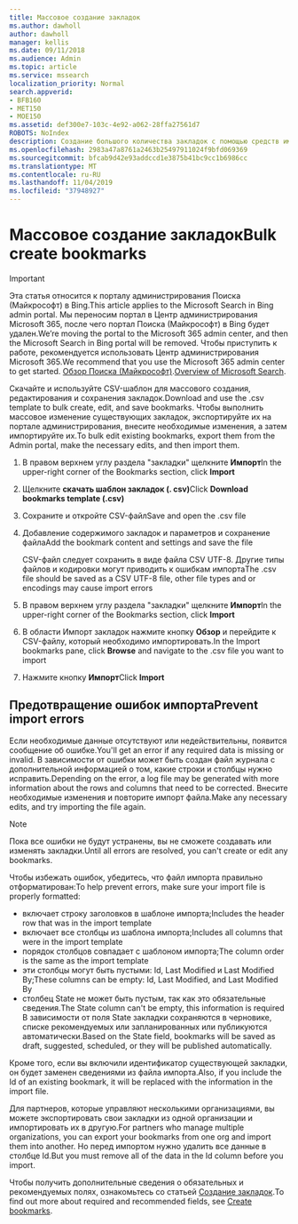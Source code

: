 ```yaml
---
title: Массовое создание закладок
ms.author: dawholl
author: dawholl
manager: kellis
ms.date: 09/11/2018
ms.audience: Admin
ms.topic: article
ms.service: mssearch
localization_priority: Normal
search.appverid:
- BFB160
- MET150
- MOE150
ms.assetid: def300e7-103c-4e92-a062-28ffa27561d7
ROBOTS: NoIndex
description: Создание большого количества закладок с помощью средств импорта для портала администрирования поиска Microsoft
ms.openlocfilehash: 2983a47a8761a2463b25497911024f9bfd069369
ms.sourcegitcommit: bfcab9d42e93addccd1e3875b41bc9cc1b6986cc
ms.translationtype: MT
ms.contentlocale: ru-RU
ms.lasthandoff: 11/04/2019
ms.locfileid: "37948927"
---
```

# <a name="bulk-create-bookmarks"></a><span data-ttu-id="9ca56-103">Массовое создание закладок</span><span class="sxs-lookup"><span data-stu-id="9ca56-103">Bulk create bookmarks</span></span>

> [!IMPORTANT]
> <span data-ttu-id="9ca56-104">Эта статья относится к порталу администрирования Поиска (Майкрософт) в Bing.</span><span class="sxs-lookup"><span data-stu-id="9ca56-104">This article applies to the Microsoft Search in Bing admin portal.</span></span> <span data-ttu-id="9ca56-105">Мы переносим портал в Центр администрирования Microsoft 365, после чего портал Поиска (Майкрософт) в Bing будет удален.</span><span class="sxs-lookup"><span data-stu-id="9ca56-105">We’re moving the portal to the Microsoft 365 admin center, and then the Microsoft Search in Bing portal will be removed.</span></span> <span data-ttu-id="9ca56-106">Чтобы приступить к работе, рекомендуется использовать Центр администрирования Microsoft 365.</span><span class="sxs-lookup"><span data-stu-id="9ca56-106">We recommend that you use the Microsoft 365 admin center to get started.</span></span> <span data-ttu-id="9ca56-107">[Обзор Поиска (Майкрософт)](overview-microsoft-search.md).</span><span class="sxs-lookup"><span data-stu-id="9ca56-107">[Overview of Microsoft Search](overview-microsoft-search.md).</span></span>
    
<span data-ttu-id="9ca56-108">Скачайте и используйте CSV-шаблон для массового создания, редактирования и сохранения закладок.</span><span class="sxs-lookup"><span data-stu-id="9ca56-108">Download and use the .csv template to bulk create, edit, and save bookmarks.</span></span> <span data-ttu-id="9ca56-109">Чтобы выполнить массовое изменение существующих закладок, экспортируйте их на портале администрирования, внесите необходимые изменения, а затем импортируйте их.</span><span class="sxs-lookup"><span data-stu-id="9ca56-109">To bulk edit existing bookmarks, export them from the Admin portal, make the necessary edits, and then import them.</span></span>
  
1. <span data-ttu-id="9ca56-110">В правом верхнем углу раздела "закладки" щелкните **Импорт**</span><span class="sxs-lookup"><span data-stu-id="9ca56-110">In the upper-right corner of the Bookmarks section, click **Import**</span></span>
    
2. <span data-ttu-id="9ca56-111">Щелкните **скачать шаблон закладок (. csv)**</span><span class="sxs-lookup"><span data-stu-id="9ca56-111">Click **Download bookmarks template (.csv)**</span></span>
    
3. <span data-ttu-id="9ca56-112">Сохраните и откройте CSV-файл</span><span class="sxs-lookup"><span data-stu-id="9ca56-112">Save and open the .csv file</span></span>
    
4. <span data-ttu-id="9ca56-113">Добавление содержимого закладок и параметров и сохранение файла</span><span class="sxs-lookup"><span data-stu-id="9ca56-113">Add the bookmark content and settings and save the file</span></span>

    <span data-ttu-id="9ca56-114">CSV-файл следует сохранить в виде файла CSV UTF-8. Другие типы файлов и кодировки могут приводить к ошибкам импорта</span><span class="sxs-lookup"><span data-stu-id="9ca56-114">The .csv file should be saved as a CSV UTF-8 file, other file types and or encodings may cause import errors</span></span>
    
5. <span data-ttu-id="9ca56-115">В правом верхнем углу раздела "закладки" щелкните **Импорт**</span><span class="sxs-lookup"><span data-stu-id="9ca56-115">In the upper-right corner of the Bookmarks section, click **Import**</span></span>
    
6. <span data-ttu-id="9ca56-116">В области Импорт закладок нажмите кнопку **Обзор** и перейдите к CSV-файлу, который необходимо импортировать.</span><span class="sxs-lookup"><span data-stu-id="9ca56-116">In the Import bookmarks pane, click **Browse** and navigate to the .csv file you want to import</span></span> 
    
7. <span data-ttu-id="9ca56-117">Нажмите кнопку **Импорт**</span><span class="sxs-lookup"><span data-stu-id="9ca56-117">Click **Import**</span></span>

## <a name="prevent-import-errors"></a><span data-ttu-id="9ca56-118">Предотвращение ошибок импорта</span><span class="sxs-lookup"><span data-stu-id="9ca56-118">Prevent import errors</span></span>      
<span data-ttu-id="9ca56-119">Если необходимые данные отсутствуют или недействительны, появится сообщение об ошибке.</span><span class="sxs-lookup"><span data-stu-id="9ca56-119">You'll get an error if any required data is missing or invalid.</span></span> <span data-ttu-id="9ca56-120">В зависимости от ошибки может быть создан файл журнала с дополнительной информацией о том, какие строки и столбцы нужно исправить.</span><span class="sxs-lookup"><span data-stu-id="9ca56-120">Depending on the error, a log file may be generated with more information about the rows and columns that need to be corrected.</span></span> <span data-ttu-id="9ca56-121">Внесите необходимые изменения и повторите импорт файла.</span><span class="sxs-lookup"><span data-stu-id="9ca56-121">Make any necessary edits, and try importing the file again.</span></span>

> [!NOTE]
> <span data-ttu-id="9ca56-122">Пока все ошибки не будут устранены, вы не сможете создавать или изменять закладки.</span><span class="sxs-lookup"><span data-stu-id="9ca56-122">Until all errors are resolved, you can't create or edit any bookmarks.</span></span> 

<span data-ttu-id="9ca56-123">Чтобы избежать ошибок, убедитесь, что файл импорта правильно отформатирован:</span><span class="sxs-lookup"><span data-stu-id="9ca56-123">To help prevent errors, make sure your import file is properly formatted:</span></span>
- <span data-ttu-id="9ca56-124">включает строку заголовков в шаблоне импорта;</span><span class="sxs-lookup"><span data-stu-id="9ca56-124">Includes the header row that was in the import template</span></span>
- <span data-ttu-id="9ca56-125">включает все столбцы из шаблона импорта;</span><span class="sxs-lookup"><span data-stu-id="9ca56-125">Includes all columns that were in the import template</span></span>
- <span data-ttu-id="9ca56-126">порядок столбцов совпадает с шаблоном импорта;</span><span class="sxs-lookup"><span data-stu-id="9ca56-126">The column order is the same as the import template</span></span>
- <span data-ttu-id="9ca56-127">эти столбцы могут быть пустыми: Id, Last Modified и Last Modified By;</span><span class="sxs-lookup"><span data-stu-id="9ca56-127">These columns can be empty: Id, Last Modified, and Last Modified By</span></span>
- <span data-ttu-id="9ca56-128">столбец State не может быть пустым, так как это обязательные сведения.</span><span class="sxs-lookup"><span data-stu-id="9ca56-128">The State column can't be empty, this information is required</span></span>  
<span data-ttu-id="9ca56-129">В зависимости от поля State закладки сохраняются в черновике, списке рекомендуемых или запланированных или публикуются автоматически.</span><span class="sxs-lookup"><span data-stu-id="9ca56-129">Based on the State field, bookmarks will be saved as draft, suggested, scheduled, or they will be published automatically.</span></span>

<span data-ttu-id="9ca56-130">Кроме того, если вы включили идентификатор существующей закладки, он будет заменен сведениями из файла импорта.</span><span class="sxs-lookup"><span data-stu-id="9ca56-130">Also, if you include the Id of an existing bookmark, it will be replaced with the information in the import file.</span></span>

<span data-ttu-id="9ca56-131">Для партнеров, которые управляют несколькими организациями, вы можете экспортировать свои закладки из одной организации и импортировать их в другую.</span><span class="sxs-lookup"><span data-stu-id="9ca56-131">For partners who manage multiple organizations, you can export your bookmarks from one org and import them into another.</span></span> <span data-ttu-id="9ca56-132">Но перед импортом нужно удалить все данные в столбце Id.</span><span class="sxs-lookup"><span data-stu-id="9ca56-132">But you must remove all of the data in the Id column before you import.</span></span>

<span data-ttu-id="9ca56-133">Чтобы получить дополнительные сведения о обязательных и рекомендуемых полях, ознакомьтесь со статьей [Создание закладок](create-bookmarks.md).</span><span class="sxs-lookup"><span data-stu-id="9ca56-133">To find out more about required and recommended fields, see [Create bookmarks](create-bookmarks.md).</span></span>
